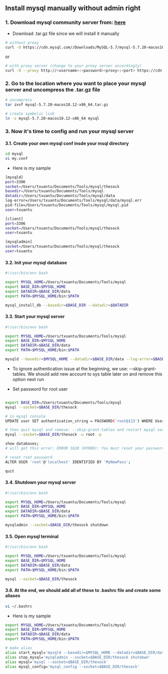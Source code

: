 ## Install mysql manually without admin right
### 1. Download mysql community server from: <a href='https://dev.mysql.com/downloads/mysql/'>here</a>
- Download .tar.gz file since we will install it manually
```bash
# without proxy
curl -O https://cdn.mysql.com//Downloads/MySQL-5.7/mysql-5.7.20-macos10.12-x86_64.tar.gz
```
or

```bash
# with proxy server (change to your proxy server accordingly)
curl -O --proxy http://<username>:<password><proxy>:<port> https://cdn.mysql.com//Downloads/MySQL-5.7/mysql-5.7.20-macos10.12-x86_64.tar.gz
```

### 2. Go to the location where you want to place your mysql server and uncompress the .tar.gz file
```bash
# uncompress
tar zxvf mysql-5.7.20-macos10.12-x86_64.tar.gz

# create symbolic link
ln -s mysql-5.7.20-macos10.12-x86_64 mysql
```

### 3. Now it's time to config and run your mysql server
#### 3.1. Create your own mysql conf insde your msql directory
```bash
cd mysql
vi my.conf
```

- Here is my sample
```bash
[mysqld]
port=3306
socket=/Users/txuantu/Documents/Tools/mysql/thesock
basedir=/Users/txuantu/Documents/Tools/mysql
datadir=/Users/txuantu/Documents/Tools/mysql/data
log-error=/Users/txuantu/Documents/Tools/mysql/data/mysql.err
pid-file=/Users/txuantu/Documents/Tools/mysql/mysql.pid
user=txuantu

[client]
port=3306
socket=/Users/txuantu/Documents/Tools/mysql/thesock
user=txuantu

[mysqladmin]
socket=/Users/txuantu/Documents/Tools/mysql/thesock
user=txuantu
```

#### 3.2. Init your mysql database
```bash
#!/usr/bin/env bash

export MYSQL_HOME=/Users/txuantu/Documents/Tools/mysql
export BASE_DIR=$MYSQL_HOME
export DATADIR=$BASE_DIR/data
export PATH=$MYSQL_HOME/bin:$PATH

mysql_install_db --basedir=$BASE_DIR --datadir=$DATADIR
``` 

#### 3.3. Start your mysql server
```bash
#!/usr/bin/env bash

export MYSQL_HOME=/Users/txuantu/Documents/Tools/mysql
export BASE_DIR=$MYSQL_HOME
export DATADIR=$BASE_DIR/data
export PATH=$MYSQL_HOME/bin:$PATH

mysqld --basedir=$MYSQL_HOME --datadir=$BASE_DIR/data --log-error=$BASE_DIR/data/mysql.err --pid-file=$BASE_DIR/mysql.pid --socket=$BASE_DIR/thesock --port=3306 -u txuantu --skip-grant-tables &
```
 - To ignore authentication issue at the beginning, we use: --skip-grant-tables. We should add new account to sys table later on and remove this option next run

 - Set password for root user
```bash

export BASE_DIR=/Users/txuantu/Documents/Tools/mysql
mysql --socket=$BASE_DIR/thesock

# in mysql console
UPDATE user SET authentication_string = PASSWORD('root@123') WHERE User = 'root';

# then quit mysql and remove: --skip-grant-tables and restart mysql server
mysql --socket=$BASE_DIR/thesock -u root -p

show databases;
# will get this error: ERROR 1820 (HY000): You must reset your password using ALTER USER statement before executing this statement.

# reset root password
ALTER USER 'root'@'localhost' IDENTIFIED BY 'MyNewPass';

quit
```


#### 3.4. Shutdown your mysql server
```bash
#!/usr/bin/env bash

export MYSQL_HOME=/Users/txuantu/Documents/Tools/mysql
export BASE_DIR=$MYSQL_HOME
export DATADIR=$BASE_DIR/data
export PATH=$MYSQL_HOME/bin:$PATH

mysqladmin --socket=$BASE_DIR/thesock shutdown
```

#### 3.5. Open mysql terminal
```bash
#!/usr/bin/env bash

export MYSQL_HOME=/Users/txuantu/Documents/Tools/mysql
export BASE_DIR=$MYSQL_HOME
export DATADIR=$BASE_DIR/data
export PATH=$MYSQL_HOME/bin:$PATH

mysql --socket=$BASE_DIR/thesock
```

#### 3.6. At the end, we should add all of these to **.bashrc** file and create some aliases
```bash
vi ~/.bashrc
```

 - Here is my sample
```bash
export MYSQL_HOME=/Users/txuantu/Documents/Tools/mysql
export BASE_DIR=$MYSQL_HOME
export DATADIR=$BASE_DIR/data
export PATH=$MYSQL_HOME/bin:$PATH

# make alias
alias start_mysql='mysqld --basedir=$MYSQL_HOME --datadir=$BASE_DIR/data --log-error=$BASE_DIR/data/mysql.err --pid-file=$BASE_DIR/mysql.pid --socket=$BASE_DIR/thesock --port=3306 -u txuantu &'
alias stop_mysql='mysqladmin --socket=$BASE_DIR/thesock shutdown'
alias mysql='mysql --socket=$BASE_DIR/thesock'
alias mysql_config='mysql_config --socket=$BASE_DIR/thesock'
```
